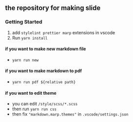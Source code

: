 ## the repository for making slide

### Getting Started

1. add `stylelint prettier marp` extensions in vscode
2. Run `yarn install`

#### if you want to make new markdown file

- `yarn run new`

#### if you want to make markdown to pdf

- `yarn run pdf ${relative path}`

#### if you want to edit theme

- you can edit `/style/scss/*.scss`
- then run `yarn run css`
- then fix `"markdown.marp.themes"` in `.vscode/settings.json`
